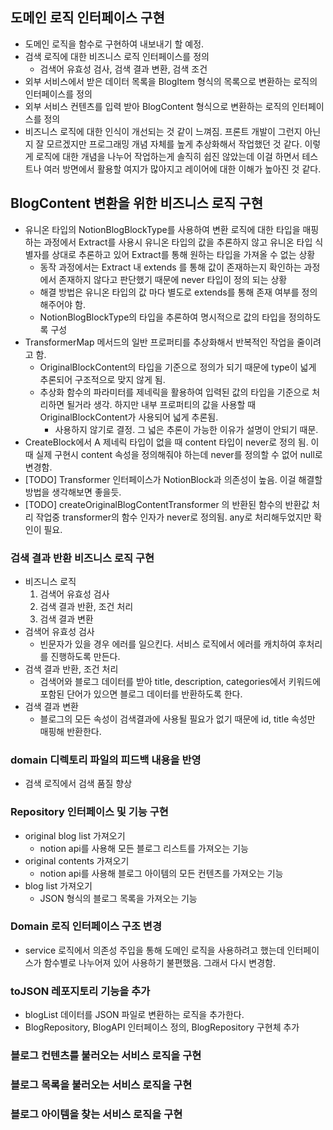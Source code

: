 ## 도메인 로직 인터페이스 구현

- 도메인 로직을 함수로 구현하여 내보내기 할 예정.
- 검색 로직에 대한 비즈니스 로직 인터페이스를 정의
    - 검색어 유효성 검사, 검색 결과 변환, 검색 조건
- 외부 서비스에서 받은 데이터 목록을 BlogItem 형식의 목록으로 변환하는 로직의 인터페이스를 정의
- 외부 서비스 컨텐츠를 입력 받아 BlogContent 형식으로 변환하는 로직의 인터페이스를 정의
- 비즈니스 로직에 대한 인식이 개선되는 것 같이 느껴짐. 프론트 개발이 그런지 아닌지 잘 모르겠지만 프로그래밍 개념 자체를 높게 추상화해서 작업했던 것 같다. 이렇게 로직에 대한 개념을 나누어 작업하는게 솔직히 쉽진 않았는데 이걸 하면서 테스트나 여러 방면에서 활용할 여지가 많아지고 레이어에 대한 이해가 높아진 것 같다.

## BlogContent 변환을 위한 비즈니스 로직 구현

- 유니온 타입의 NotionBlogBlockType를 사용하여 변환 로직에 대한 타입을 매핑하는 과정에서 Extract를 사용시 유니온 타입의 값을 추론하지 않고 유니온 타입 식별자를 상대로 추론하고 있어 Extract를 통해 원하는 타입을 가져올 수 없는 상황
    - 동작 과정에서는 Extract 내 extends 를 통해 값이 존재하는지 확인하는 과정에서 존재하지 않다고 판단했기 때문에 never 타입이 정의 되는 상황
    - 해결 방법은 유니온 타입의 값 마다 별도로 extends를 통해 존재 여부를 정의해주어야 함.
    - NotionBlogBlockType의 타입을 추론하여 명시적으로 값의 타입을 정의하도록 구성
- TransformerMap 메서드의 일반 프로퍼티를 추상화해서 반복적인 작업을 줄이려고 함.
    - OriginalBlockContent의 타입을 기준으로 정의가 되기 때문에 type이 넓게 추론되어 구조적으로 맞지 않게 됨.
    - 추상화 함수의 파라미터를 제네릭을 활용하여 입력된 값의 타입을 기준으로 처리하면 될거라 생각. 하지만 내부 프로퍼티의 값을 사용할 때 OriginalBlockContent가 사용되어 넓게 추론됨.
        - 사용하지 않기로 결정. 그 넓은 추론이 가능한 이유가 설명이 안되기 때문.
- CreateBlock에서 A 제네릭 타입이 없을 때 content 타입이 never로 정의 됨. 이 때 실제 구현시 content 속성을 정의해줘야 하는데 never를 정의할 수 없어 null로 변경함.
- [TODO] Transformer 인터페이스가 NotionBlock과 의존성이 높음. 이걸 해결할 방법을 생각해보면 좋을듯.
- [TODO] createOriginalBlogContentTransformer 의 반환된 함수의 반환값 처리 작업중 transformer의 함수 인자가 never로 정의됨. any로 처리해두었지만 확인이 필요.

### 검색 결과 반환 비즈니스 로직 구현

- 비즈니스 로직
    1. 검색어 유효성 검사
    2. 검색 결과 반환, 조건 처리
    3. 검색 결과 변환
- 검색어 유효성 검사
    - 빈문자가 있을 경우 에러를 일으킨다. 서비스 로직에서 에러를 캐치하여 후처리를 진행하도록 만든다.
- 검색 결과 반환, 조건 처리
    - 검색어와 블로그 데이터를 받아 title, description, categories에서 키워드에 포함된 단어가 있으면 블로그 데이터를 반환하도록 한다.
- 검색 결과 변환
    - 블로그의 모든 속성이 검색결과에 사용될 필요가 없기 때문에 id, title 속성만 매핑해 반환한다.

### domain 디렉토리 파일의 피드백 내용을 반영

- 검색 로직에서 검색 품질 향상

### Repository 인터페이스 및 기능 구현

- original blog list 가져오기
    - notion api를 사용해 모든 블로그 리스트를 가져오는 기능
- original contents 가져오기
    - notion api를 사용해 블로그 아이템의 모든 컨텐츠를 가져오는 기능
- blog list 가져오기
    - JSON 형식의 블로그 목록을 가져오는 기능

### Domain 로직 인터페이스 구조 변경

- service 로직에서 의존성 주입을 통해 도메인 로직을 사용하려고 했는데 인터페이스가 함수별로 나누어져 있어 사용하기 불편했음. 그래서 다시 변경함.

### toJSON 레포지토리 기능을 추가

- blogList 데이터를 JSON 파일로 변환하는 로직을 추가한다.
- BlogRepository, BlogAPI 인터페이스 정의, BlogRepository 구현체 추가

### 블로그 컨텐츠를 불러오는 서비스 로직을 구현

### 블로그 목록을 불러오는 서비스 로직을 구현

### 블로그 아이템을 찾는 서비스 로직을 구현

